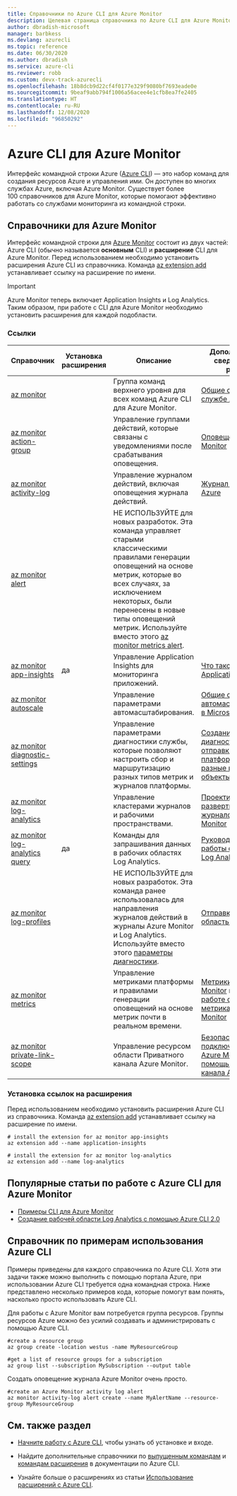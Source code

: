 ```yaml
---
title: Справочники по Azure CLI для Azure Monitor
description: Целевая страница справочника по Azure CLI для Azure Monitor
author: dbradish-microsoft
manager: barbkess
ms.devlang: azurecli
ms.topic: reference
ms.date: 06/30/2020
ms.author: dbradish
ms.service: azure-cli
ms.reviewer: robb
ms.custom: devx-track-azurecli
ms.openlocfilehash: 18b8dcb9d22cf4f0177e329f9080bf7693eade0e
ms.sourcegitcommit: 9beaf9abb794f1006a56acee4e1cfb8ea7fe2405
ms.translationtype: HT
ms.contentlocale: ru-RU
ms.lasthandoff: 12/08/2020
ms.locfileid: "96850292"
---
```

# <a name="azure-cli-for-azure-monitor"></a>Azure CLI для Azure Monitor

Интерфейс командной строки Azure ([Azure CLI](./what-is-azure-cli.md)) — это набор команд для создания ресурсов Azure и управления ими.  Он доступен во многих службах Azure, включая Azure Monitor.  Существует более 100 справочников для Azure Monitor, которые помогают эффективно работать со службами мониторинга из командной строки.

## <a name="references-for-azure-monitor"></a>Справочники для Azure Monitor

Интерфейс командной строки для [Azure Monitor](/azure/azure-monitor/) состоит из двух частей: Azure CLI (обычно называется **основным** CLI) и **расширение** CLI для Azure Monitor.  Перед использованием необходимо установить расширения Azure CLI из справочника. Команда [az extension add](/cli/azure/extension#az-extension-add) устанавливает ссылку на расширение по имени.

> [!IMPORTANT]
>
> Azure Monitor теперь включает Application Insights и Log Analytics. Таким образом, при работе с CLI для Azure Monitor необходимо установить расширения для каждой подобласти.

### <a name="references"></a>Ссылки

| Справочник | Установка расширения | Описание | Дополнительные сведения см. в разделе
|-|-|-|-|
| [az monitor](/cli/azure/monitor) | | Группа команд верхнего уровня для всех команд Azure CLI для Azure Monitor. | [Общие сведения о службе Azure Monitor](/azure/azure-monitor/overview)
| [az monitor action-group](/cli/azure/monitor/action-group) | | Управление группами действий, которые связаны с уведомлениями после срабатывания оповещения. | [Оповещения Azure Monitor](/azure/azure-monitor/platform/alerts-overview)
| [az monitor activity-log](/cli/azure/monitor/activity-log) | | Управление журналом действий, включая оповещения журнала действий. | [Журнал действий Azure](/azure/azure-monitor/platform/activity-log)
| [az monitor alert](/cli/azure/monitor/alert) | | НЕ ИСПОЛЬЗУЙТЕ для новых разработок.  Эта команда управляет старыми классическими правилами генерации оповещений на основе метрик, которые во всех случаях, за исключением некоторых, были перенесены в новые типы оповещений метрик. Используйте вместо этого [az monitor metrics alert](/cli/azure/monitor/metrics/alert). |
| [az monitor app-insights](/cli/azure/ext/application-insights/monitor/app-insights) | да | Управление Application Insights для мониторинга приложений. | [Что такое Azure Application Insights?](/azure/azure-monitor/app/app-insights-overview)
| [az monitor autoscale](/cli/azure/monitor/autoscale) | | Управление параметрами автомасштабирования. | [Общие сведения об автомасштабировании в Microsoft Azure](/azure/azure-monitor/platform/autoscale-overview)
| [az monitor diagnostic-settings](/cli/azure/monitor/diagnostic-settings) | | Управление параметрами диагностики службы, которые позволяют настроить сбор и маршрутизацию разных типов метрик и журналов платформы. | [Создание параметров диагностики для отправки журналов платформы и метрик в разные целевые объекты](/azure/azure-monitor/platform/diagnostic-settings)
| [az monitor log-analytics](/cli/azure/monitor/log-analytics) | | Управление кластерами журналов и рабочими пространствами. | [Проектирование развертывания журналов Azure Monitor](/azure/azure-monitor/platform/design-logs-deployment)
| [az monitor log-analytics query](/cli/azure/ext/log-analytics/monitor/log-analytics#ext-log-analytics-az-monitor-log-analytics-query) | да | Команды для запрашивания данных в рабочих областях Log Analytics.  | [Руководство. Начало работы с запросами Log Analytics](/azure/azure-monitor/log-query/get-started-portal)
| [az monitor log-profiles](/cli/azure/monitor/log-profiles) | | НЕ ИСПОЛЬЗУЙТЕ для новых разработок.  Эта команда ранее использовалась для направления журналов действий в журналы Azure Monitor и Log Analytics.  Используйте вместо этого [параметры диагностики](/azure/azure-monitor/platform/diagnostic-settings).  | [Отправка в рабочую область Log Analytics](/azure/azure-monitor/platform/activity-log#send-to-log-analytics-workspace)
| [az monitor metrics](/cli/azure/monitor/metrics) | | Управление метриками платформы и правилами генерации оповещений на основе метрик почти в реальном времени. | [Метрики в Azure Monitor](/azure/azure-monitor/platform/data-platform-metrics) и [Сведения о работе оповещений о метриках в Azure Monitor](/azure/azure-monitor/platform/alerts-metric-overview)
| [az monitor private-link-scope](/cli/azure/monitor/private-link-scope) | | Управление ресурсом области Приватного канала Azure Monitor. | [Безопасное подключение сетей к Azure Monitor с помощью Приватного канала Azure](/azure/azure-monitor/platform/private-link-security)

### <a name="installing-extension-references"></a>Установка ссылок на расширения

Перед использованием необходимо установить расширения Azure CLI из справочника.  Команда [az extension add](./azure-cli-extensions-overview.md) устанавливает ссылку на расширение по имени.

```azurecli
# install the extension for az monitor app-insights
az extension add --name application-insights

# install the extension for az monitor log-analytics
az extension add --name log-analytics
```

## <a name="popular-monitor-articles-using-the-azure-cli"></a>Популярные статьи по работе с Azure CLI для Azure Monitor

- [Примеры CLI для Azure Monitor](/azure/azure-monitor/samples/cli-samples)
- [Создание рабочей области Log Analytics с помощью Azure CLI 2.0](/azure/azure-monitor/learn/quick-create-workspace-cli)

## <a name="azure-cli-reference-examples"></a>Справочник по примерам использования Azure CLI

Примеры приведены для каждого справочника по Azure CLI. Хотя эти задачи также можно выполнить с помощью портала Azure, при использовании Azure CLI требуется одна командная строка.  Ниже представлено несколько примеров кода, которые помогут вам понять, насколько просто использовать Azure CLI.

Для работы с Azure Monitor вам потребуется группа ресурсов.  Группы ресурсов Azure можно без усилий создавать и администрировать с помощью Azure CLI.  

```azurecli
#create a resource group
az group create -location westus -name MyResourceGroup

#get a list of resource groups for a subscription
az group list --subscription MySubscription --output table
```

Создать оповещение журнала Azure Monitor очень просто.

```azurecli
#create an Azure Monitor activity log alert
az monitor activity-log alert create --name MyAlertName --resource-group MyResourceGroup
```

## <a name="see-also"></a>См. также раздел

- [Начните работу с Azure CLI](./get-started-with-azure-cli.md), чтобы узнать об установке и входе.

- Найдите дополнительные справочники по [выпущенным командам](/cli/azure/reference-index) и [командам расширения](./azure-cli-extensions-list.md) в документации по Azure CLI.

- Узнайте больше о расширениях из статьи [Использование расширений с Azure CLI](./azure-cli-extensions-overview.md).
